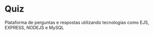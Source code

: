 # Quiz
Plataforma de perguntas e respostas utilizando tecnologias como EJS, EXPRESS, NODEJS e MySQL
